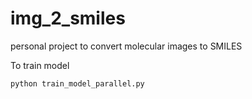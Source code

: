 # img_2_smiles
personal project to convert molecular images to SMILES 

To train model
```
python train_model_parallel.py 
```
